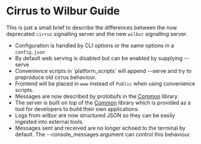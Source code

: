# Cirrus to Wilbur Guide

This is just a small brief to describe the differences between the now deprecated `cirrus` signalling server and the new `wilbur` signalling server.

- Configuration is handled by CLI options or the same options in a `config.json`
- By default web serving is disabled but can be enabled by supplying --serve
- Convenience scripts in `platform_scripts' will append --serve and try to preproduce old cirrus behaviour.
- Frontend will be placed in `www` instead of `Public` when using convenience scripts.
- Messages are now described by protobufs in the [Common](../Common/protobuf/signalling_messages.proto) library.
- The server is built on top of the [Common](../Common) library which is provided as a tool for developers to build their own applications.
- Logs from wilbur are now structured JSON so they can be easily ingested into external tools.
- Messages sent and received are no longer echoed to the terminal by default. The --console_messages argument can control this behaviour.
